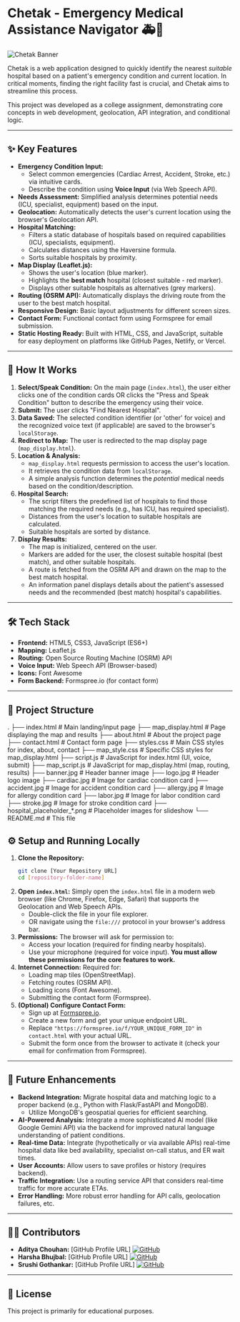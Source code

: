 # Chetak - Emergency Medical Assistance Navigator 🚑💨

![Chetak Banner](banner.jpg) <!-- Optional: Add your banner image here -->

Chetak is a web application designed to quickly identify the nearest *suitable* hospital based on a patient's emergency condition and current location. In critical moments, finding the right facility fast is crucial, and Chetak aims to streamline this process.

This project was developed as a college assignment, demonstrating core concepts in web development, geolocation, API integration, and conditional logic.

---

## ✨ Key Features

*   **Emergency Condition Input:**
    *   Select common emergencies (Cardiac Arrest, Accident, Stroke, etc.) via intuitive cards.
    *   Describe the condition using **Voice Input** (via Web Speech API).
*   **Needs Assessment:** Simplified analysis determines potential needs (ICU, specialist, equipment) based on the input.
*   **Geolocation:** Automatically detects the user's current location using the browser's Geolocation API.
*   **Hospital Matching:**
    *   Filters a static database of hospitals based on required capabilities (ICU, specialists, equipment).
    *   Calculates distances using the Haversine formula.
    *   Sorts suitable hospitals by proximity.
*   **Map Display (Leaflet.js):**
    *   Shows the user's location (blue marker).
    *   Highlights the **best match** hospital (closest suitable - red marker).
    *   Displays other suitable hospitals as alternatives (grey markers).
*   **Routing (OSRM API):** Automatically displays the driving route from the user to the best match hospital.
*   **Responsive Design:** Basic layout adjustments for different screen sizes.
*   **Contact Form:** Functional contact form using Formspree for email submission.
*   **Static Hosting Ready:** Built with HTML, CSS, and JavaScript, suitable for easy deployment on platforms like GitHub Pages, Netlify, or Vercel.

---

## 🚀 How It Works

1.  **Select/Speak Condition:** On the main page (`index.html`), the user either clicks one of the condition cards OR clicks the "Press and Speak Condition" button to describe the emergency using their voice.
2.  **Submit:** The user clicks "Find Nearest Hospital".
3.  **Data Saved:** The selected condition identifier (or 'other' for voice) and the recognized voice text (if applicable) are saved to the browser's `localStorage`.
4.  **Redirect to Map:** The user is redirected to the map display page (`map_display.html`).
5.  **Location & Analysis:**
    *   `map_display.html` requests permission to access the user's location.
    *   It retrieves the condition data from `localStorage`.
    *   A simple analysis function determines the *potential* medical needs based on the condition/description.
6.  **Hospital Search:**
    *   The script filters the predefined list of hospitals to find those matching the required needs (e.g., has ICU, has required specialist).
    *   Distances from the user's location to suitable hospitals are calculated.
    *   Suitable hospitals are sorted by distance.
7.  **Display Results:**
    *   The map is initialized, centered on the user.
    *   Markers are added for the user, the closest suitable hospital (best match), and other suitable hospitals.
    *   A route is fetched from the OSRM API and drawn on the map to the best match hospital.
    *   An information panel displays details about the patient's assessed needs and the recommended (best match) hospital's capabilities.

---

## 🛠️ Tech Stack

*   **Frontend:** HTML5, CSS3, JavaScript (ES6+)
*   **Mapping:** Leaflet.js
*   **Routing:** Open Source Routing Machine (OSRM) API
*   **Voice Input:** Web Speech API (Browser-based)
*   **Icons:** Font Awesome
*   **Form Backend:** Formspree.io (for contact form)

---

## 📁 Project Structure
.
├── index.html # Main landing/input page
├── map_display.html # Page displaying the map and results
├── about.html # About the project page
├── contact.html # Contact form page
├── styles.css # Main CSS styles for index, about, contact
├── map_style.css # Specific CSS styles for map_display.html
├── script.js # JavaScript for index.html (UI, voice, submit)
├── map_script.js # JavaScript for map_display.html (map, routing, results)
├── banner.jpg # Header banner image
├── logo.jpg # Header logo image
├── cardiac.jpg # Image for cardiac condition card
├── accident.jpg # Image for accident condition card
├── allergy.jpg # Image for allergy condition card
├── labor.jpg # Image for labor condition card
├── stroke.jpg # Image for stroke condition card
├── hospital_placeholder_*.png # Placeholder images for slideshow
└── README.md # This file

## ⚙️ Setup and Running Locally

1.  **Clone the Repository:**
    ```bash
    git clone [Your Repository URL]
    cd [repository-folder-name]
    ```
2.  **Open `index.html`:** Simply open the `index.html` file in a modern web browser (like Chrome, Firefox, Edge, Safari) that supports the Geolocation and Web Speech APIs.
    *   Double-click the file in your file explorer.
    *   OR navigate using the `file:///` protocol in your browser's address bar.
3.  **Permissions:** The browser will ask for permission to:
    *   Access your location (required for finding nearby hospitals).
    *   Use your microphone (required for voice input).
    **You must allow these permissions for the core features to work.**
4.  **Internet Connection:** Required for:
    *   Loading map tiles (OpenStreetMap).
    *   Fetching routes (OSRM API).
    *   Loading icons (Font Awesome).
    *   Submitting the contact form (Formspree).
5.  **(Optional) Configure Contact Form:**
    *   Sign up at [Formspree.io](https://formspree.io/).
    *   Create a new form and get your unique endpoint URL.
    *   Replace `"https://formspree.io/f/YOUR_UNIQUE_FORM_ID"` in `contact.html` with your actual URL.
    *   Submit the form once from the browser to activate it (check your email for confirmation from Formspree).

---
## 🔮 Future Enhancements

*   **Backend Integration:** Migrate hospital data and matching logic to a proper backend (e.g., Python with Flask/FastAPI and MongoDB).
    *   Utilize MongoDB's geospatial queries for efficient searching.
*   **AI-Powered Analysis:** Integrate a more sophisticated AI model (like Google Gemini API) via the backend for improved natural language understanding of patient conditions.
*   **Real-time Data:** Integrate (hypothetically or via available APIs) real-time hospital data like bed availability, specialist on-call status, and ER wait times.
*   **User Accounts:** Allow users to save profiles or history (requires backend).
*   **Traffic Integration:** Use a routing service API that considers real-time traffic for more accurate ETAs.
*   **Error Handling:** More robust error handling for API calls, geolocation failures, etc.

---

## 🧑‍💻 Contributors

*   **Aditya Chouhan:** [GitHub Profile URL] <!-- Replace # -->
    <a href="[[GitHub Profile URL]](https://github.com/Chouhan705)" target="_blank"><img src="https://img.shields.io/badge/github-%23121011.svg?style=for-the-badge&logo=github&logoColor=white" alt="GitHub"/></a>
*   **Harsha Bhujbal:** [GitHub Profile URL] <!-- Replace # -->
    <a href="[[GitHub Profile URL]](https://github.com/harrryyyyyyy)" target="_blank"><img src="https://img.shields.io/badge/github-%23121011.svg?style=for-the-badge&logo=github&logoColor=white" alt="GitHub"/></a>
*   **Srushi Gothankar:** [GitHub Profile URL] <!-- Replace # -->
    <a href="[[GitHub Profile URL]](https://github.com/Srushti2308)" target="_blank"><img src="https://img.shields.io/badge/github-%23121011.svg?style=for-the-badge&logo=github&logoColor=white" alt="GitHub"/></a>

---

## 📄 License

This project is primarily for educational purposes.
